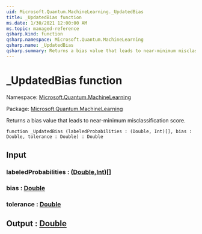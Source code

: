 ```yaml
---
uid: Microsoft.Quantum.MachineLearning._UpdatedBias
title: _UpdatedBias function
ms.date: 1/30/2021 12:00:00 AM
ms.topic: managed-reference
qsharp.kind: function
qsharp.namespace: Microsoft.Quantum.MachineLearning
qsharp.name: _UpdatedBias
qsharp.summary: Returns a bias value that leads to near-minimum misclassification score.
---
```


# _UpdatedBias function

Namespace: [Microsoft.Quantum.MachineLearning](xref:Microsoft.Quantum.MachineLearning)

Package: [Microsoft.Quantum.MachineLearning](https://nuget.org/packages/Microsoft.Quantum.MachineLearning)


Returns a bias value that leads to near-minimum misclassification score.

```qsharp
function _UpdatedBias (labeledProbabilities : (Double, Int)[], bias : Double, tolerance : Double) : Double
```


## Input

### labeledProbabilities : ([Double](xref:microsoft.quantum.lang-ref.double),[Int](xref:microsoft.quantum.lang-ref.int))[]




### bias : [Double](xref:microsoft.quantum.lang-ref.double)




### tolerance : [Double](xref:microsoft.quantum.lang-ref.double)





## Output : [Double](xref:microsoft.quantum.lang-ref.double)

